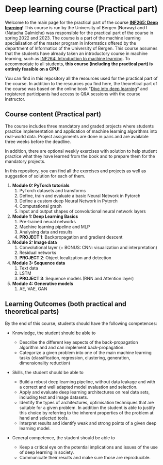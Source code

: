 # Deep learning course (Practical part)

Welcome to the main page for the practical part of the course **[INF265: Deep learning](https://www4.uib.no/en/courses/INF265)**! This course is run by the University of Bergen (Norway) and I (Natacha Galmiche) was responsible for the practical part of the course in spring 2022 and 2023. The course is a part of the machine learning specialisation of the master program in informatics offered by the department of Informatics of the University of Bergen. This course assumes that the students have already taken an introductory course in machine learning, such as [INF264: Introduction to machine learning](https://www4.uib.no/en/courses/INF264). To accommodate to all students, **this course (including the practical part) is entirely feasible on a CPU!**

You can find in this repository all the resources used for the practical part of the course. In addition to the resources you find here, the theoretical part of the course was based on the online book "[Dive into deep learning](https://d2l.ai/)" and registered participants had access to Q&A sessions with the course instructor.

## Course content (Practical part)

The course includes three mandatory and graded projects where students practice implementation and application of machine learning algorithms into real-world data. Project assignments are done in pairs and are available three weeks before the deadline.

In addition, there are optional weekly exercises with solution to help student practice what they have learned from the book and to prepare them for the mandatory projects.

In this repository, you can find all the exercises and projects as well as suggestion of solution for each of them.

1. **Module 0: PyTorch tutorials**
   1. PyTorch datasets and transforms
   2. Define, train and evaluate a basic Neural Network in Pytorch
   3. Define a custom deep Neural Network in Pytorch
   4. Computational graph
   5. Input and output shapes of convolutional neural network layers
2. **Module 1: Deep Learning Basics**
   1. Pre-trained neural networks
   2. Machine learning pipeline and MLP
   3. Analysing data and results
   4. **PROJECT 1**: Backpropagation and gradient descent
3. **Module 2: Image data**
   1. Convolutional layer (+ BONUS: CNN: visualization and interpretation)
   2. Residual networks
   3. **PROJECT 2**: Object localization and detection
4. **Module 3: Sequence data**
   1. Text data
   2. LSTM
   3. **PROJECT 3**: Sequence models (RNN and Attention layer)
5. **Module 4: Generative models**
   1. AE, VAE, GAN

## Learning Outcomes (both practical and theoretical parts)

By the end of this course, students should have the following competences:

- Knowledge, the student should be able to

  - Describe the different key aspects of the back-propagation algorithm and and can implement back-propagation.
  - Categorize a given problem into one of the main machine learning tasks (classification, regression, clustering, generation, dimensionality reduction)

- Skills, the student should be able to

  - Build a robust deep learning pipeline, without data leakage and with a correct and well adapted model evaluation and selection.
  - Apply and evaluate deep learning architectures on real data sets, including text and image datasets.
  - Identify the types of architectures, optimisation techniques that are suitable for a given problem. In addition the student is able to justify this choice by referring to the inherent properties of the problem at hand and selected tools.
  - Interpret results and identify weak and strong points of a given deep learning model.

- General competence, the student should be able to

  - Keep a critical eye on the potential implications and issues of the use of deep learning in society.
  - Communicate their results and make sure those are reproducible.